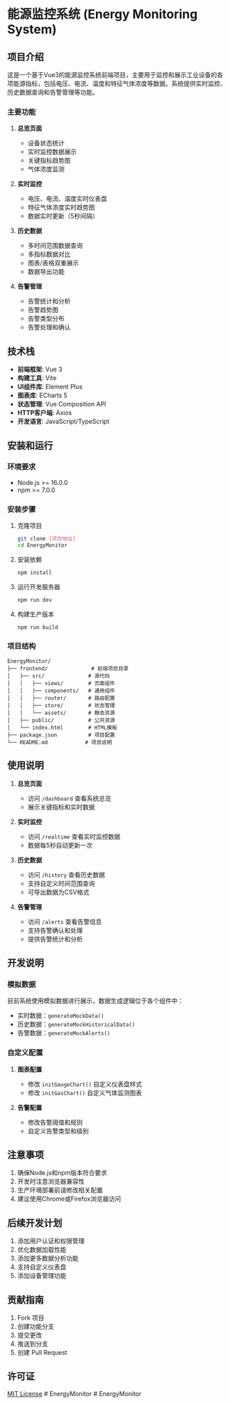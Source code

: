 # 能源监控系统 (Energy Monitoring System)

## 项目介绍

这是一个基于Vue3的能源监控系统前端项目，主要用于监控和展示工业设备的各项能源指标，包括电压、电流、温度和特征气体浓度等数据。系统提供实时监控、历史数据查询和告警管理等功能。

### 主要功能

1. **总览页面**
   - 设备状态统计
   - 实时监控数据展示
   - 关键指标趋势图
   - 气体浓度监测

2. **实时监控**
   - 电压、电流、温度实时仪表盘
   - 特征气体浓度实时趋势图
   - 数据实时更新（5秒间隔）

3. **历史数据**
   - 多时间范围数据查询
   - 多指标数据对比
   - 图表/表格双重展示
   - 数据导出功能

4. **告警管理**
   - 告警统计和分析
   - 告警趋势图
   - 告警类型分布
   - 告警处理和确认

## 技术栈

- **前端框架**: Vue 3
- **构建工具**: Vite
- **UI组件库**: Element Plus
- **图表库**: ECharts 5
- **状态管理**: Vue Composition API
- **HTTP客户端**: Axios
- **开发语言**: JavaScript/TypeScript

## 安装和运行

### 环境要求

- Node.js >= 16.0.0
- npm >= 7.0.0

### 安装步骤

1. 克隆项目
   ```bash
   git clone [项目地址]
   cd EnergyMonitor
   ```

2. 安装依赖
   ```bash
   npm install
   ```

3. 运行开发服务器
   ```bash
   npm run dev
   ```

4. 构建生产版本
   ```bash
   npm run build
   ```

### 项目结构

```
EnergyMonitor/
├── frontend/              # 前端项目目录
│   ├── src/              # 源代码
│   │   ├── views/        # 页面组件
│   │   ├── components/   # 通用组件
│   │   ├── router/       # 路由配置
│   │   ├── store/        # 状态管理
│   │   └── assets/       # 静态资源
│   ├── public/           # 公共资源
│   └── index.html        # HTML模板
├── package.json          # 项目配置
└── README.md            # 项目说明
```

## 使用说明

1. **总览页面**
   - 访问 `/dashboard` 查看系统总览
   - 展示关键指标和实时数据

2. **实时监控**
   - 访问 `/realtime` 查看实时监控数据
   - 数据每5秒自动更新一次

3. **历史数据**
   - 访问 `/history` 查看历史数据
   - 支持自定义时间范围查询
   - 可导出数据为CSV格式

4. **告警管理**
   - 访问 `/alerts` 查看告警信息
   - 支持告警确认和处理
   - 提供告警统计和分析

## 开发说明

### 模拟数据

目前系统使用模拟数据进行展示，数据生成逻辑位于各个组件中：
- 实时数据：`generateMockData()`
- 历史数据：`generateMockHistoricalData()`
- 告警数据：`generateMockAlerts()`

### 自定义配置

1. **图表配置**
   - 修改 `initGaugeChart()` 自定义仪表盘样式
   - 修改 `initGasChart()` 自定义气体监测图表

2. **告警配置**
   - 修改告警阈值和规则
   - 自定义告警类型和级别

## 注意事项

1. 确保Node.js和npm版本符合要求
2. 开发时注意浏览器兼容性
3. 生产环境部署前请修改相关配置
4. 建议使用Chrome或Firefox浏览器访问

## 后续开发计划

1. 添加用户认证和权限管理
2. 优化数据加载性能
3. 添加更多数据分析功能
4. 支持自定义仪表盘
5. 添加设备管理功能

## 贡献指南

1. Fork 项目
2. 创建功能分支
3. 提交更改
4. 推送到分支
5. 创建 Pull Request

## 许可证

[MIT License](LICENSE) #   E n e r g y M o n i t o r  
 #   E n e r g y M o n i t o r  
 